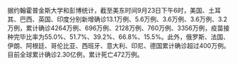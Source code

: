 据约翰霍普金斯大学和彭博统计，截至美东时间9月23日下午6时，美国、土耳其、巴西、英国、印度分别新增确诊13.1万例、5.6万例、3.6万例、3.6万例、3.2万例，累计确诊4264万例、696万例、2128万例、760万例、3356万例，疫苗接种完毕比率为55.0%、51.7%、39.2%、66.8%、15.5%。此外，俄罗斯、法国、伊朗、阿根廷、哥伦比亚、西班牙、意大利、印尼、德国累计确诊超过400万例。目前全球累计确诊2.30亿例，累计死亡472万例。